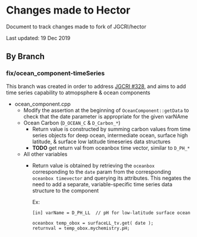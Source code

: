 # Changes made to Hector

Document to track changes made to fork of JGCRI/hector

Last updated: 19 Dec 2019

## By Branch

### fix/ocean_component-timeSeries

This branch was created in order to address [JGCRI #328](https://github.com/JGCRI/hector/issues/328), and aims to add time series capability to atmopsphere & ocean components

  * ocean_component.cpp
    * Modify the assertion at the beginning of `OceanComponent::getData` to check that the date parameter is appropriate for the given varNAme
    * Ocean Carbon (`D_OCEAN_C` & `D_Carbon_*`)
      * Return value is constructed by summing carbon values from time series objects for deep ocean, intermediate ocean, surface high latitude, & surface low latitude timeseries data structures
      * **TODO** get return val from oceanbox time vector, similar to `D_PH_*`
    * All other variables
        * Return value is obtained by retrieving the `oceanbox` corresponding to the `date` param from the corresponding `oceanbox timevector` and querying its attributes. This negates the need to add a separate, variable-specific time series data structure to the component
        
          Ex: 
          ```
          [in] varName = D_PH_LL  // pH for low-latitude surface ocean
        
          oceanbox temp_obox = surfaceLL_tv.get( date );
          returnval = temp_obox.mychemistry.pH;
          ```
          
